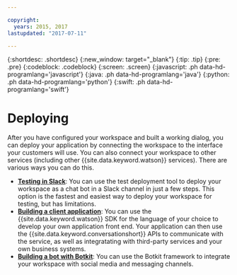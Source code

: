 ```yaml
---

copyright:
  years: 2015, 2017
lastupdated: "2017-07-11"

---
```


{:shortdesc: .shortdesc}
{:new_window: target="_blank"}
{:tip: .tip}
{:pre: .pre}
{:codeblock: .codeblock}
{:screen: .screen}
{:javascript: .ph data-hd-programlang='javascript'}
{:java: .ph data-hd-programlang='java'}
{:python: .ph data-hd-programlang='python'}
{:swift: .ph data-hd-programlang='swift'}

# Deploying

After you have configured your workspace and built a working dialog, you can deploy your application by connecting the workspace to the interface your customers will use. You can also connect your workspace to other services (including other {{site.data.keyword.watson}} services). There are various ways you can do this.

- [**Testing in Slack**](test-deploy.html): You can use the test deployment tool to deploy your workspace as a chat bot in a Slack channel in just a few steps. This option is the fastest and easiest way to deploy your workspace for testing, but has limitations.
- [**Building a client application**](develop-app.html): You can use the {{site.data.keyword.watson}} SDK for the language of your choice to develop your own application front end. Your application can then use the {{site.data.keyword.conversationshort}} APIs to communicate with the service, as well as integratating with third-party services and your own business systems.
- [**Building a bot with Botkit**](integrations.html): You can use the Botkit framework to integrate your workspace with social media and messaging channels.
